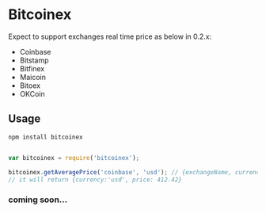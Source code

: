 # Bitcoinex

Expect to support exchanges real time price as below in 0.2.x:

- Coinbase
- Bitstamp
- Bitfinex
- Maicoin
- Bitoex
- OKCoin

## Usage

```
npm install bitcoinex
```

```js

var bitcoinex = require('bitcoinex');

bitcoinex.getAveragePrice('coinbase', 'usd'); // {exchangeName, currency}
// it will return {currency:'usd', price: 412.42}
```

### coming soon...